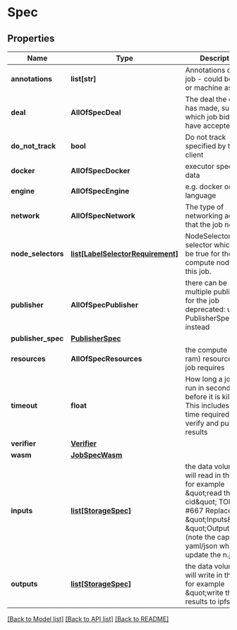 # Spec

## Properties
Name | Type | Description | Notes
------------ | ------------- | ------------- | -------------
**annotations** | **list[str]** | Annotations on the job - could be user or machine assigned | [optional] 
**deal** | **AllOfSpecDeal** | The deal the client has made, such as which job bids they have accepted. | [optional] 
**do_not_track** | **bool** | Do not track specified by the client | [optional] 
**docker** | **AllOfSpecDocker** | executor specific data | [optional] 
**engine** | **AllOfSpecEngine** | e.g. docker or language | [optional] 
**network** | **AllOfSpecNetwork** | The type of networking access that the job needs | [optional] 
**node_selectors** | [**list[LabelSelectorRequirement]**](LabelSelectorRequirement.md) | NodeSelectors is a selector which must be true for the compute node to run this job. | [optional] 
**publisher** | **AllOfSpecPublisher** | there can be multiple publishers for the job deprecated: use PublisherSpec instead | [optional] 
**publisher_spec** | [**PublisherSpec**](PublisherSpec.md) |  | [optional] 
**resources** | **AllOfSpecResources** | the compute (cpu, ram) resources this job requires | [optional] 
**timeout** | **float** | How long a job can run in seconds before it is killed. This includes the time required to run, verify and publish results | [optional] 
**verifier** | [**Verifier**](Verifier.md) |  | [optional] 
**wasm** | [**JobSpecWasm**](JobSpecWasm.md) |  | [optional] 
**inputs** | [**list[StorageSpec]**](StorageSpec.md) | the data volumes we will read in the job for example \&quot;read this ipfs cid\&quot; TODO: #667 Replace with \&quot;Inputs\&quot;, \&quot;Outputs\&quot; (note the caps) for yaml/json when we update the n.js file | [optional] 
**outputs** | [**list[StorageSpec]**](StorageSpec.md) | the data volumes we will write in the job for example \&quot;write the results to ipfs\&quot; | [optional] 

[[Back to Model list]](../README.md#documentation-for-models) [[Back to API list]](../README.md#documentation-for-api-endpoints) [[Back to README]](../README.md)

